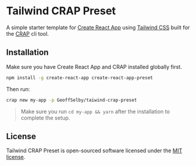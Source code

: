 # Tailwind CRAP Preset

A simple starter template for [Create React App](https://github.com/facebook/create-react-app) using [Tailwind CSS](https://tailwindcss.com) built for the [CRAP](https://github.com/GeoffSelby/create-react-app-preset) cli tool.

## Installation

Make sure you have Create React App and CRAP installed globally first.

```bash
npm install -g create-react-app create-react-app-preset
```

Then run:

```bash
crap new my-app -p GeoffSelby/taiwind-crap-preset
```

> Make sure you run `cd my-app && yarn` after the installation to complete the setup.

## License

Tailwind CRAP Preset is open-sourced software licensed under the [MIT license](http://opensource.org/licenses/MIT).
